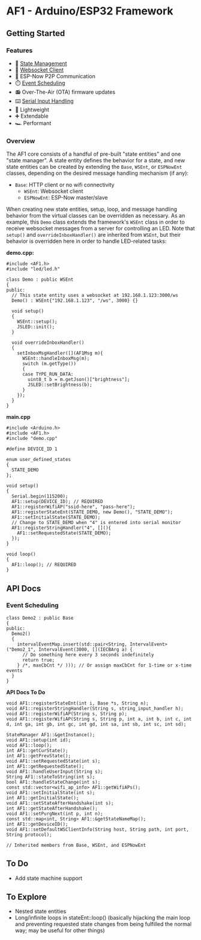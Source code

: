 # AF1 - Arduino/ESP32 Framework

## Getting Started

### Features

- :trident: [State Management](#overview)
- :electric_plug: [Websocket Client](#overview)
- :handshake: ESP-Now P2P Communication
- :stopwatch: [Event Scheduling](#event-scheduling)
- :radio: Over-The-Air (OTA) firmware updates
- :keyboard: [Serial Input Handling](#overview)
- :leaves: Lightweight
- :heavy_plus_sign: Extendable
- :racing_car: Performant

### Overview

The AF1 core consists of a handful of pre-built "state entities" and one "state manager". A state entity defines the behavior for a state, and new state entities can be created by extending the `Base`, `WSEnt`, or `ESPNowEnt` classes, depending on the desired message handling mechanism (if any):

- `Base`: HTTP client or no wifi connectivity
  - `WSEnt`: Websocket client
  - `ESPNowEnt`: ESP-Now master/slave

When creating new state entities, setup, loop, and message handling behavior from the virtual classes can be overridden as necessary. As an example, this `Demo` class extends the framework's `WSEnt` class in order to receive websocket messages from a server for controlling an LED. Note that `setup()` and `overrideInboxHandler()` are inherited from `WSEnt`, but their behavior is overridden here in order to handle LED-related tasks:

**demo.cpp:**

```
#include <AF1.h>
#include "led/led.h"

class Demo : public WSEnt
{
public:
  // This state entity uses a websocket at 192.168.1.123:3000/ws
  Demo() : WSEnt{"192.168.1.123", "/ws", 3000} {}

  void setup()
  {
    WSEnt::setup();
    JSLED::init();
  }

  void overrideInboxHandler()
  {
    setInboxMsgHandler([](AF1Msg m){
      WSEnt::handleInboxMsg(m);
      switch (m.getType())
      {
      case TYPE_RUN_DATA:
        uint8_t b = m.getJson()["brightness"];
        JSLED::setBrightness(b);
      }
    });
  }
}
```

**main.cpp**

```
#include <Arduino.h>
#include <AF1.h>
#include "demo.cpp"

#define DEVICE_ID 1

enum user_defined_states
{
  STATE_DEMO
};

void setup()
{
  Serial.begin(115200);
  AF1::setup(DEVICE_ID); // REQUIRED
  AF1::registerWifiAP("ssid-here", "pass-here");
  AF1::registerStateEnt(STATE_DEMO, new Demo(), "STATE_DEMO");
  AF1::setInitialState(STATE_DEMO);
  // Change to STATE_DEMO when "4" is entered into serial monitor
  AF1::registerStringHandler("4", [](){
    AF1::setRequestedState(STATE_DEMO);
  });
}

void loop()
{
  AF1::loop(); // REQUIRED
}

```

## API Docs

### Event Scheduling

```
class Demo2 : public Base
{
public:
  Demo2()
  {
    intervalEventMap.insert(std::pair<String, IntervalEvent>("Demo2_1", IntervalEvent(3000, [](IECBArg a) {
      // Do something here every 3 seconds indefinitely
      return true;
    } /*, maxCbCnt */ ))); // Or assign maxCbCnt for 1-time or x-time events
  }
}
```

**API Docs To Do**

```
void AF1::registerStateEnt(int i, Base *s, String n);
void AF1::registerStringHandler(String s, string_input_handler h);
void AF1::registerWifiAP(String s, String p);
void AF1::registerWifiAP(String s, String p, int a, int b, int c, int d, int ga, int gb, int gc, int gd, int sa, int sb, int sc, int sd);

StateManager AF1::&getInstance();
void AF1::setup(int id);
void AF1::loop();
int AF1::getCurState();
int AF1::getPrevState();
void AF1::setRequestedState(int s);
int AF1::getRequestedState();
void AF1::handleUserInput(String s);
String AF1::stateToString(int s);
bool AF1::handleStateChange(int s);
const std::vector<wifi_ap_info> AF1::getWifiAPs();
void AF1::setInitialState(int s);
int AF1::getInitialState();
void AF1::setStateAfterHandshake(int s);
int AF1::getStateAfterHandshake();
void AF1::setPurgNext(int p, int n);
const std::map<int, String> AF1::&getStateNameMap();
int AF1::getDeviceID();
void AF1::setDefaultWSClientInfo(String host, String path, int port, String protocol);

// Inherited members from Base, WSEnt, and ESPNowEnt
```

## To Do

- Add state machine support

## To Explore

- Nested state entities
- Long/infinite loops in stateEnt::loop() (basically hijacking the main loop and preventing requested state changes from being fulfilled the normal way; may be useful for other things)

